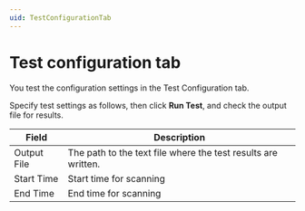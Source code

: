 ```yaml
---
uid: TestConfigurationTab
---
```


# Test configuration tab

You test the configuration settings in the Test Configuration tab.

Specify test settings as follows, then click **Run Test**, and check the output file for results.

| Field | Description |
| ----- | ----------- |
| Output File | The path to the text file where the test results are written. |
| Start Time | Start time for scanning |
| End Time | End time for scanning |